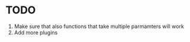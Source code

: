 # TODO

1. Make sure that also functions that take multiple parmamters will work
2. Add more plugins